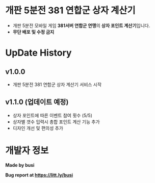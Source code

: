 # 개판 5분전 381 연합군 상자 계산기

- 개판 5분전 모바일 게임 **381서버 연합군 연맹**의 **상자 포인트 계산기**입니다.
- **무단 배포 및 수정 금지**

# UpDate History
## v1.0.0
- 개판 5분전 381 연합군 상자 계산기 서비스 시작
## v1.1.0 (업데이트 예정)
- 상자 포인트에 따른 이벤트 참여 횟수 (5/5)
- 상자별 갯수 입력시 총합 포인트 계산 기능 추가
- 디자인 개선 및 편의성 추가


# 개발자 정보
**Made by busi**

**Bug report at https://litt.ly/busi**
